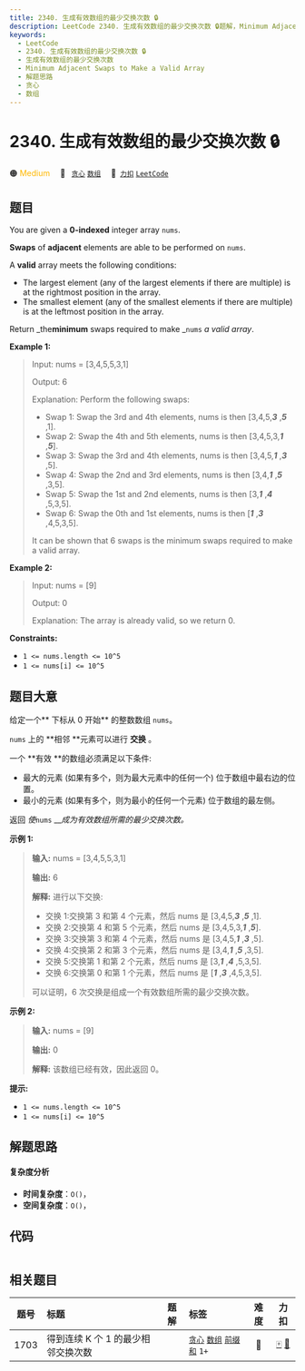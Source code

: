 ```yaml
---
title: 2340. 生成有效数组的最少交换次数 🔒
description: LeetCode 2340. 生成有效数组的最少交换次数 🔒题解，Minimum Adjacent Swaps to Make a Valid Array，包含解题思路、复杂度分析以及完整的 JavaScript 代码实现。
keywords:
  - LeetCode
  - 2340. 生成有效数组的最少交换次数 🔒
  - 生成有效数组的最少交换次数
  - Minimum Adjacent Swaps to Make a Valid Array
  - 解题思路
  - 贪心
  - 数组
---
```


# 2340. 生成有效数组的最少交换次数 🔒

🟠 <font color=#ffb800>Medium</font>&emsp; 🔖&ensp; [`贪心`](/tag/greedy.md) [`数组`](/tag/array.md)&emsp; 🔗&ensp;[`力扣`](https://leetcode.cn/problems/minimum-adjacent-swaps-to-make-a-valid-array) [`LeetCode`](https://leetcode.com/problems/minimum-adjacent-swaps-to-make-a-valid-array)

## 题目

You are given a **0-indexed** integer array `nums`.

**Swaps** of **adjacent** elements are able to be performed on `nums`.

A **valid** array meets the following conditions:

  * The largest element (any of the largest elements if there are multiple) is at the rightmost position in the array.
  * The smallest element (any of the smallest elements if there are multiple) is at the leftmost position in the array.

Return _the**minimum** swaps required to make _`nums` _a valid array_.



**Example 1:**

> Input: nums = [3,4,5,5,3,1]
> 
> Output: 6
> 
> Explanation: Perform the following swaps:
> - Swap 1: Swap the 3rd and 4th elements, nums is then [3,4,5,_**3**_ ,_**5**_ ,1].
> - Swap 2: Swap the 4th and 5th elements, nums is then [3,4,5,3,_**1**_ ,_**5**_].
> - Swap 3: Swap the 3rd and 4th elements, nums is then [3,4,5,_**1**_ ,_**3**_ ,5].
> - Swap 4: Swap the 2nd and 3rd elements, nums is then [3,4,_**1**_ ,_**5**_ ,3,5].
> - Swap 5: Swap the 1st and 2nd elements, nums is then [3,_**1**_ ,_**4**_ ,5,3,5].
> - Swap 6: Swap the 0th and 1st elements, nums is then [_**1**_ ,_**3**_ ,4,5,3,5].
> 
> It can be shown that 6 swaps is the minimum swaps required to make a valid array.

**Example 2:**

> Input: nums = [9]
> 
> Output: 0
> 
> Explanation: The array is already valid, so we return 0.

**Constraints:**

  * `1 <= nums.length <= 10^5`
  * `1 <= nums[i] <= 10^5`


## 题目大意

给定一个**  下标从 0 开始** 的整数数组 `nums`。

`nums` 上的 **相邻  **元素可以进行 **交换** 。

一个 **有效  **的数组必须满足以下条件:

  * 最大的元素 (如果有多个，则为最大元素中的任何一个) 位于数组中最右边的位置。
  * 最小的元素 (如果有多个，则为最小的任何一个元素) 位于数组的最左侧。

返回 _使_`nums` ___成为有效数组所需的最少交换次数。_



**示例 1:**

> 
> 
> 
> 
> 
> **输入:** nums = [3,4,5,5,3,1]
> 
> **输出:** 6
> 
> **解释:** 进行以下交换:
> - 交换 1:交换第 3 和第 4 个元素，然后 nums 是 [3,4,5,_**3**_ ,_**5**_ ,1].
> - 交换 2:交换第 4 和第 5 个元素，然后 nums 是 [3,4,5,3,_**1**_ ,_**5**_].
> - 交换 3:交换第 3 和第 4 个元素，然后 nums 是  [3,4,5,_**1**_ ,_**3**_ ,5].
> - 交换 4:交换第 2 和第 3 个元素，然后 nums 是  [3,4,_**1**_ ,_**5**_ ,3,5].
> - 交换 5:交换第 1 和第 2 个元素，然后 nums 是  [3,_**1**_ ,_**4**_ ,5,3,5].
> - 交换 6:交换第 0 和第 1 个元素，然后 nums 是  [_**1**_ ,_**3**_ ,4,5,3,5].
> 
> 可以证明，6 次交换是组成一个有效数组所需的最少交换次数。
> 
> 

**示例 2:**

> 
> 
> 
> 
> 
> **输入:** nums = [9]
> 
> **输出:** 0
> 
> **解释:** 该数组已经有效，因此返回 0。



**提示:**

  * `1 <= nums.length <= 10^5`
  * `1 <= nums[i] <= 10^5`


## 解题思路

#### 复杂度分析

- **时间复杂度**：`O()`，
- **空间复杂度**：`O()`，

## 代码

```javascript

```

## 相关题目

<!-- prettier-ignore -->
| 题号 | 标题 | 题解 | 标签 | 难度 | 力扣 |
| :------: | :------ | :------: | :------ | :------: | :------: |
| 1703 | 得到连续 K 个 1 的最少相邻交换次数 |  |  [`贪心`](/tag/greedy.md) [`数组`](/tag/array.md) [`前缀和`](/tag/prefix-sum.md) `1+` | 🔴 | [🀄️](https://leetcode.cn/problems/minimum-adjacent-swaps-for-k-consecutive-ones) [🔗](https://leetcode.com/problems/minimum-adjacent-swaps-for-k-consecutive-ones) |